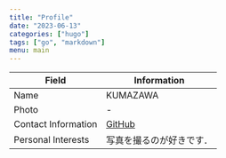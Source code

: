 ```yaml
---
title: "Profile"
date: "2023-06-13"
categories: ["hugo"]
tags: ["go", "markdown"]
menu: main
---
```


| Field                   | Information |
|-------------------------|-------------|
| Name                    | KUMAZAWA    |
| Photo                   | -           |
| Contact Information     | [GitHub](https://github.com/sparrow-blue)           |
| Personal Interests      | 写真を撮るのが好きです． |
